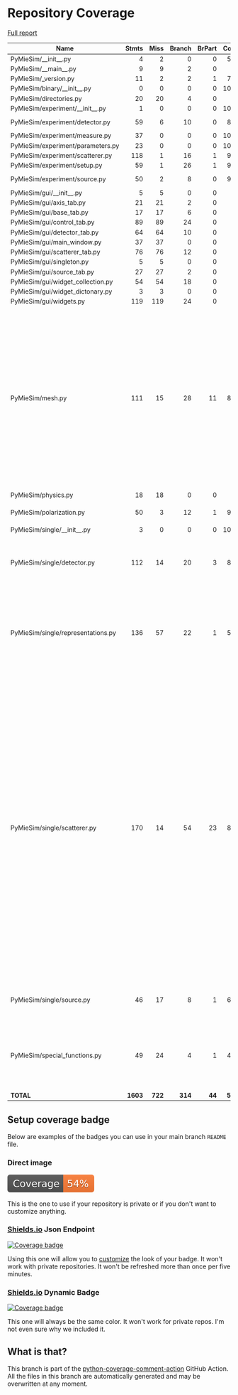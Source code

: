 # Repository Coverage

[Full report](https://htmlpreview.github.io/?https://github.com/MartinPdeS/PyMieSim/blob/python-coverage-comment-action-data/htmlcov/index.html)

| Name                                |    Stmts |     Miss |   Branch |   BrPart |   Cover |   Missing |
|------------------------------------ | -------: | -------: | -------: | -------: | ------: | --------: |
| PyMieSim/\_\_init\_\_.py            |        4 |        2 |        0 |        0 |     50% |       5-6 |
| PyMieSim/\_\_main\_\_.py            |        9 |        9 |        2 |        0 |      0% |      2-15 |
| PyMieSim/\_version.py               |       11 |        2 |        2 |        1 |     77% |       5-6 |
| PyMieSim/binary/\_\_init\_\_.py     |        0 |        0 |        0 |        0 |    100% |           |
| PyMieSim/directories.py             |       20 |       20 |        4 |        0 |      0% |      4-49 |
| PyMieSim/experiment/\_\_init\_\_.py |        1 |        0 |        0 |        0 |    100% |           |
| PyMieSim/experiment/detector.py     |       59 |        6 |       10 |        0 |     86% |   169-176 |
| PyMieSim/experiment/measure.py      |       37 |        0 |        0 |        0 |    100% |           |
| PyMieSim/experiment/parameters.py   |       23 |        0 |        0 |        0 |    100% |           |
| PyMieSim/experiment/scatterer.py    |      118 |        1 |       16 |        1 |     99% |        86 |
| PyMieSim/experiment/setup.py        |       59 |        1 |       26 |        1 |     98% |        93 |
| PyMieSim/experiment/source.py       |       50 |        2 |        8 |        0 |     97% |   137-143 |
| PyMieSim/gui/\_\_init\_\_.py        |        5 |        5 |        0 |        0 |      0% |       1-5 |
| PyMieSim/gui/axis\_tab.py           |       21 |       21 |        2 |        0 |      0% |      4-54 |
| PyMieSim/gui/base\_tab.py           |       17 |       17 |        6 |        0 |      0% |      4-62 |
| PyMieSim/gui/control\_tab.py        |       89 |       89 |       24 |        0 |      0% |     4-203 |
| PyMieSim/gui/detector\_tab.py       |       64 |       64 |       10 |        0 |      0% |     4-137 |
| PyMieSim/gui/main\_window.py        |       37 |       37 |        0 |        0 |      0% |     5-108 |
| PyMieSim/gui/scatterer\_tab.py      |       76 |       76 |       12 |        0 |      0% |     4-155 |
| PyMieSim/gui/singleton.py           |        5 |        5 |        0 |        0 |      0% |      1-26 |
| PyMieSim/gui/source\_tab.py         |       27 |       27 |        2 |        0 |      0% |      4-71 |
| PyMieSim/gui/widget\_collection.py  |       54 |       54 |       18 |        0 |      0% |     4-129 |
| PyMieSim/gui/widget\_dictonary.py   |        3 |        3 |        0 |        0 |      0% |       5-8 |
| PyMieSim/gui/widgets.py             |      119 |      119 |       24 |        0 |      0% |     4-247 |
| PyMieSim/mesh.py                    |      111 |       15 |       28 |       11 |     81% |66->65, 67, 70->69, 71, 74->73, 75, 78->77, 79, 82->81, 86->85, 93->exit, 100->exit, 104->103, 108->107, 112->111, 179-183, 203-214 |
| PyMieSim/physics.py                 |       18 |       18 |        0 |        0 |      0% |      4-56 |
| PyMieSim/polarization.py            |       50 |        3 |       12 |        1 |     94% |28, 39, 47->46, 67 |
| PyMieSim/single/\_\_init\_\_.py     |        3 |        0 |        0 |        0 |    100% |           |
| PyMieSim/single/detector.py         |      112 |       14 |       20 |        3 |     84% |33-34, 83-106, 288, 293, 305->309 |
| PyMieSim/single/representations.py  |      136 |       57 |       22 |        1 |     54% |8, 50, 114-139, 175-221, 260-287, 332-353, 480-496 |
| PyMieSim/single/scatterer.py        |      170 |       14 |       54 |       23 |     83% |28-39, 42->41, 46->45, 50->49, 55->54, 60->59, 65->64, 70->69, 75->74, 80->79, 85->84, 90->89, 95->94, 100->99, 105->104, 110->109, 115->114, 120->119, 248, 259, 265, 375, 398, 601->600, 602, 605->604, 606, 609->608, 610, 613->612, 614 |
| PyMieSim/single/source.py           |       46 |       17 |        8 |        1 |     63% |39-44, 57-61, 83->86, 102-121 |
| PyMieSim/special\_functions.py      |       49 |       24 |        4 |        1 |     49% |18-24, 53-56, 70-75, 108->111, 130-135, 151-156 |
|                           **TOTAL** | **1603** |  **722** |  **314** |   **44** | **53%** |           |


## Setup coverage badge

Below are examples of the badges you can use in your main branch `README` file.

### Direct image

[![Coverage badge](https://raw.githubusercontent.com/MartinPdeS/PyMieSim/python-coverage-comment-action-data/badge.svg)](https://htmlpreview.github.io/?https://github.com/MartinPdeS/PyMieSim/blob/python-coverage-comment-action-data/htmlcov/index.html)

This is the one to use if your repository is private or if you don't want to customize anything.

### [Shields.io](https://shields.io) Json Endpoint

[![Coverage badge](https://img.shields.io/endpoint?url=https://raw.githubusercontent.com/MartinPdeS/PyMieSim/python-coverage-comment-action-data/endpoint.json)](https://htmlpreview.github.io/?https://github.com/MartinPdeS/PyMieSim/blob/python-coverage-comment-action-data/htmlcov/index.html)

Using this one will allow you to [customize](https://shields.io/endpoint) the look of your badge.
It won't work with private repositories. It won't be refreshed more than once per five minutes.

### [Shields.io](https://shields.io) Dynamic Badge

[![Coverage badge](https://img.shields.io/badge/dynamic/json?color=brightgreen&label=coverage&query=%24.message&url=https%3A%2F%2Fraw.githubusercontent.com%2FMartinPdeS%2FPyMieSim%2Fpython-coverage-comment-action-data%2Fendpoint.json)](https://htmlpreview.github.io/?https://github.com/MartinPdeS/PyMieSim/blob/python-coverage-comment-action-data/htmlcov/index.html)

This one will always be the same color. It won't work for private repos. I'm not even sure why we included it.

## What is that?

This branch is part of the
[python-coverage-comment-action](https://github.com/marketplace/actions/python-coverage-comment)
GitHub Action. All the files in this branch are automatically generated and may be
overwritten at any moment.